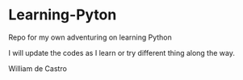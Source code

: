 # Learning-Pyton
Repo for my own adventuring on learning Python

I will update the codes as I learn or try different thing along the way.

William de Castro